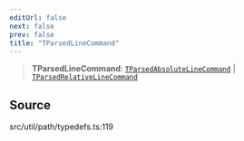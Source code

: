 ```yaml
---
editUrl: false
next: false
prev: false
title: "TParsedLineCommand"
---
```


> **TParsedLineCommand**: [`TParsedAbsoluteLineCommand`](TParsedAbsoluteLineCommand.md) \| [`TParsedRelativeLineCommand`](TParsedRelativeLineCommand.md)

## Source

src/util/path/typedefs.ts:119
